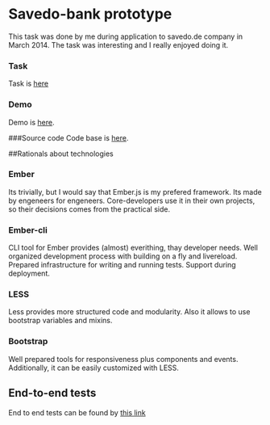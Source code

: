 # Savedo-bank prototype
This task was done by me during application to savedo.de company in March 2014. The task was interesting and I really enjoyed doing it. 

### Task 
Task is [here](https://github.com/chilicoder/ember-savedo-bank/blob/gh-pages/Savedo%20Case%20Study%20UI_UX%20Developer.pdf)

### Demo
Demo is [here](http://chilicoder.github.io/ember-savedo-bank/). 

###Source code
Code base is [here](https://github.com/chilicoder/ember-savedo-bank/tree/master). 

##Rationals about technologies
### Ember
Its trivially, but I would say that Ember.js is my prefered framework. Its made by engeneers for engeneers.
Core-developers use it in their own projects, so their decisions comes from the practical side.

### Ember-cli
CLI tool for Ember provides (almost) everithing, thay developer needs. Well organized development process with building on a fly and livereload.
Prepared infrastructure for writing and running tests. Support during deployment.

### LESS
Less provides more structured code and modularity. Also it allows to use bootstrap variables and mixins.

### Bootstrap
Well prepared tools for responsiveness  plus components and events. Additionally, it can be easily customized with LESS.


## End-to-end tests

End to end tests can be found by [this link](http://chilicoder.github.io/ember-savedo-bank/tests/index.html?module=UserStories "Users Stories tests")


